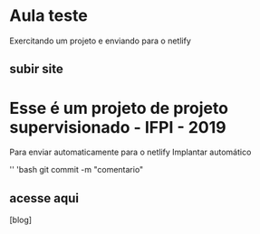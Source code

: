 # Aula teste
Exercitando um projeto e enviando para o netlify
## subir site

# Esse é um projeto de projeto supervisionado - IFPI - 2019

Para enviar automaticamente para o netlify
Implantar automático

'' 'bash git commit -m "comentario"
## acesse aqui

[blog]